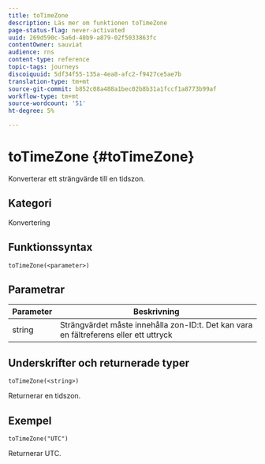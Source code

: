 ```yaml
---
title: toTimeZone
description: Läs mer om funktionen toTimeZone
page-status-flag: never-activated
uuid: 269d590c-5a6d-40b9-a879-02f5033863fc
contentOwner: sauviat
audience: rns
content-type: reference
topic-tags: journeys
discoiquuid: 5df34f55-135a-4ea8-afc2-f9427ce5ae7b
translation-type: tm+mt
source-git-commit: b852c08a488a1bec02b8b31a1fccf1a8773b99af
workflow-type: tm+mt
source-wordcount: '51'
ht-degree: 5%

---
```



# toTimeZone {#toTimeZone}

Konverterar ett strängvärde till en tidszon.

## Kategori

Konvertering

## Funktionssyntax

`toTimeZone(<parameter>)`

## Parametrar

| Parameter | Beskrivning |
|--- |--- |
| string | Strängvärdet måste innehålla zon-ID:t. Det kan vara en fältreferens eller ett uttryck |

## Underskrifter och returnerade typer

`toTimeZone(<string>)`

Returnerar en tidszon.

## Exempel

`toTimeZone("UTC")`

Returnerar UTC.
